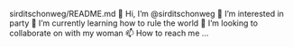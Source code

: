 sirditschonweg/README.md
👋 Hi, I’m @sirditschonweg
👀 I’m interested in party
🌱 I’m currently learning how to rule the world
💞️ I’m looking to collaborate on with my woman
📫 How to reach me ...
